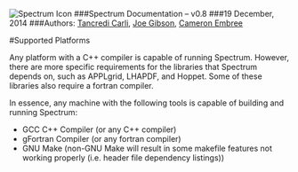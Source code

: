 ![Spectrum Icon](https://spectrum.web.cern.ch/spectrum/img/spectrum_banner_512.png)
###Spectrum Documentation – v0.8
###19 December, 2014
###Authors: [Tancredi Carli](mailto:tancredi.carli@cern.ch), [Joe Gibson](mailto:gibsjose@mail.gvsu.edu), [Cameron Embree](csembree@gmail.com)

#Supported Platforms

Any platform with a C++ compiler is capable of running Spectrum. However, there are more specific requirements for the libraries that Spectrum depends on, such as APPLgrid, LHAPDF, and Hoppet. Some of these libraries also require a fortran compiler.

In essence, any machine with the following tools is capable of building and running Spectrum:

* GCC C++ Compiler (or any C++ compiler)
* gFortran Compiler (or any fortran compiler)
* GNU Make (non-GNU Make will result in some makefile features not working properly (i.e. header file dependency listings))
